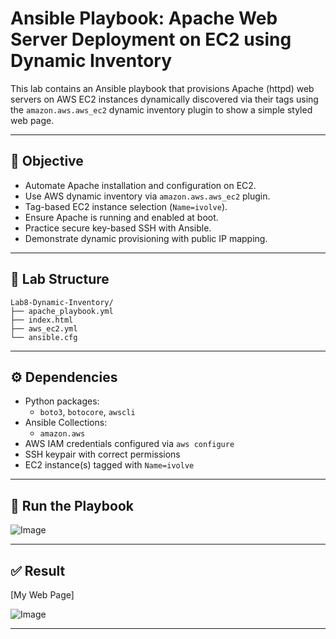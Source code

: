 # Ansible Playbook: Apache Web Server Deployment on EC2 using Dynamic Inventory

This lab contains an Ansible playbook that provisions Apache (httpd) web servers on AWS EC2 instances dynamically discovered via their tags using the `amazon.aws.aws_ec2` dynamic inventory plugin to show a simple styled web page.

---

## 🎯 Objective

- Automate Apache installation and configuration on EC2.
- Use AWS dynamic inventory via `amazon.aws.aws_ec2` plugin.
- Tag-based EC2 instance selection (`Name=ivolve`).
- Ensure Apache is running and enabled at boot.
- Practice secure key-based SSH with Ansible.
- Demonstrate dynamic provisioning with public IP mapping.

---

## 📁 Lab Structure

```
Lab8-Dynamic-Inventory/
├── apache_playbook.yml       
├── index.html                  
├── aws_ec2.yml                 
└── ansible.cfg 
```

---

## ⚙️ Dependencies

- Python packages:
  - `boto3`, `botocore`, `awscli`
- Ansible Collections:
  - `amazon.aws`
- AWS IAM credentials configured via `aws configure`
- SSH keypair with correct permissions
- EC2 instance(s) tagged with `Name=ivolve`

---

## 🚀 Run the Playbook

![Image](https://github.com/user-attachments/assets/6c705025-ce83-4b09-8673-d7444d35cd6f)

---

## ✅ Result
[My Web Page]

![Image](https://github.com/user-attachments/assets/eca971b7-4213-49e1-b6c3-2ee9d290b2ba)

---
